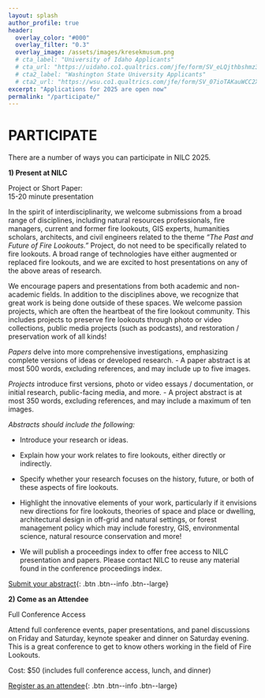 ```yaml
---
layout: splash
author_profile: true
header:
  overlay_color: "#000"
  overlay_filter: "0.3"
  overlay_image: /assets/images/kresekmusum.png
  # cta_label: "University of Idaho Applicants"
  # cta_url: "https://uidaho.co1.qualtrics.com/jfe/form/SV_eLQjthbshmz3bNz"
  # cta2_label: "Washington State University Applicants"
  # cta2_url: "https://wsu.co1.qualtrics.com/jfe/form/SV_07ioTAKauWCC2X3"
excerpt: "Applications for 2025 are open now"
permalink: "/participate/"
---
```


# **PARTICIPATE**

There are a number of ways you can participate in NILC 2025\.

**1\) Present at NILC**

Project or Short Paper:   
15-20 minute presentation

In the spirit of interdisciplinarity, we welcome submissions from a broad range of disciplines, including natural resources professionals, fire managers, current and former fire lookouts, GIS experts, humanities scholars, architects, and civil engineers related to the theme *“The Past and Future of Fire Lookouts.”* Project, do not need to be specifically related to fire lookouts. A broad range of technologies have either augmented or replaced fire lookouts, and we are excited to host presentations on any of the above areas of research. 

We encourage papers and presentations from both academic and non-academic fields. In addition to the disciplines above, we recognize that great work is being done outside of these spaces. We welcome passion projects, which are often the heartbeat of the fire lookout community. This includes projects to preserve fire lookouts through photo or video collections, public media projects (such as podcasts), and restoration / preservation work of all kinds!


*Papers* delve into more comprehensive investigations, emphasizing complete versions of ideas or developed research. \- A paper abstract is at most 500 words, excluding references, and may include up to five images. 

*Projects* introduce first versions, photo or video essays / documentation, or initial research, public-facing media, and more. \- A project abstract is at most 350 words, excluding references, and may include a maximum of ten images.

*Abstracts should include the following:*

* Introduce your research or ideas.

* Explain how your work relates to fire lookouts, either directly or indirectly.

* Specify whether your research focuses on the history, future, or both of these aspects of fire lookouts.

* Highlight the innovative elements of your work, particularly if it envisions new directions for fire lookouts, theories of space and place or dwelling, architectural design in off-grid and natural settings, or forest management policy which may include forestry, GIS, environmental science, natural resource conservation and more!
* We will publish a proceedings index to offer free access to NILC presentation and papers. Please contact NILC to reuse any material found in the conference proceedings index. 

[Submit your abstract](../abstract/){: .btn .btn--info .btn--large} 


**2\) Come as an Attendee**

Full Conference Access

Attend full conference events, paper presentations, and panel discussions on Friday and Saturday, keynote speaker and dinner on Saturday evening. This is a great conference to get to know others working in the field of Fire Lookouts.

Cost: $50 (includes full conference access, lunch, and dinner)

[Register as an attendee](https://futurevandals.uidaho.edu/register/?id=48aaed48-97d9-447e-8c42-132902fb382c){: .btn .btn--info .btn--large}
